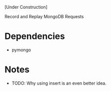 [Under Construction]

Record and Replay MongoDB Requests

# Dependencies

* pymongo

# Notes

* TODO: Why using insert is an even better idea.
